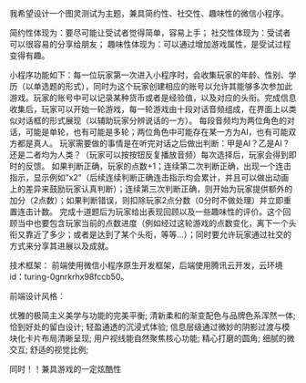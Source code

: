 我希望设计一个图灵测试为主题，兼具简约性、社交性、趣味性的微信小程序。

简约性体现为：要尽可能让受试者觉得简单，容易上手；
社交性体现为：受试者可以很容易的分享给朋友；
趣味性体现为：可以通过增加游戏属性，是受试过程变得有趣。

小程序功能如下：每一位玩家第一次进入小程序时，会收集玩家的年龄、性别、学历（以单选题的形式），同时为这个玩家创建相应的账号以允许其能够多次参加此游戏。玩家的账号中可以记录某种货币或者是经验值，以及对应的头衔。完成信息收集后，玩家可以开始一轮游戏，每一轮游戏由十段对话音频组成，在界面上以类似对话框的形式展现（以辅助玩家分辨说话的一方）。
每段音频均为两位角色的对话，可能是单轮，也有可能是多轮；两位角色中可能存在某一方为AI，也有可能双方都是真人。
玩家需要做的事情是在听完对话之后做出判断：甲是AI？乙是AI？还是二者均为人类？（玩家可以按按钮反复播放音频）每次选择后，玩家会得到即时的反馈。
如果判断正确，玩家的点数+1；连续第二次判断正确，出现一个连击指示，显示例如”x2”（后续连续判断正确连击指示均会累计，并且可以做出动画上的差异来鼓励玩家认真判断）；连续第三次判断正确，则开始为玩家提供额外的加分（2点数）；如果判断错误，则扣除玩家2点分数（0分时不做处理）并立即重置连击计数。
完成十道题后为玩家给出表现回顾以及一些趣味性的评价。这个回顾当中也要包含玩家当前的点数进度（例如经过这轮游戏的点数变化，离下一个头衔又靠近了多少；或者是达到了某个头衔，等等…）；同时要允许玩家通过社交的方式来分享其进展以及成就。



技术框架：
前端使用微信小程序原生开发框架，后端使用腾讯云开发，云环境id：turing-0gnrkrhx98fccb50。

前端设计风格：

优雅的极简主义美学与功能的完美平衡;
清新柔和的渐变配色与品牌色系浑然一体;
恰到好处的留白设计;
轻盈通透的沉浸式体验;
信息层级通过微妙的阴影过渡与模块化卡片布局清晰呈现;
用户视线能自然聚焦核心功能;
精心打磨的圆角;
细腻的微交互;
舒适的视觉比例;

同时！！兼具游戏的一定炫酷性